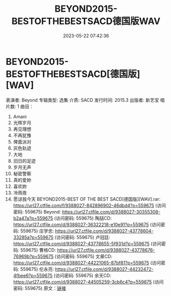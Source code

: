 ﻿---
title: BEYOND2015-BESTOFTHEBESTSACD德国版WAV
date: 2023-05-22 07:42:36
categories: WAV车载音乐、镜像
tags: 华语中文
---
# BEYOND2015-BESTOFTHEBESTSACD[德国版][WAV]

表演者: Beyond
专辑类型: 选集
介质: SACD
发行时间: 2015.3
出版者: 新艺宝
唱片数: 1
曲目：
01. Amani
02. 光辉岁月
03. 再见理想
04. 不再犹豫
05. 俾面派对
06. 灰色轨迹
07. 大地
08. 旧日的足迹
09. 岁月无声
10. 秘密警察
11. 真的爱妳
12. 喜欢妳
13. 冷雨夜
14. 愿谅我今天
BEYOND2015-BEST OF THE BEST SACD[德国版][WAV].rar: https://url27.ctfile.com/f/9388027-842896902-46dbd4?p=559675
(访问密码: 559675)
Beyond: https://url27.ctfile.com/d/9388027-30355308-b2a47a?p=559675
(访问密码: 559675)
陶喆CD: https://url27.ctfile.com/d/9388027-36322218-e10e91?p=559675
(访问密码: 559675)
庄学忠: https://url27.ctfile.com/d/9388027-43778604-33285a?p=559675
(访问密码: 559675)
卢冠廷: https://url27.ctfile.com/d/9388027-43778655-5f931d?p=559675
(访问密码: 559675)
曹格CD: https://url27.ctfile.com/d/9388027-43778676-76969b?p=559675
(访问密码: 559675)
文章CD: https://url27.ctfile.com/d/9388027-44221065-87bf81?p=559675
(访问密码: 559675)
伦永亮: https://url27.ctfile.com/d/9388027-44232472-4fbee6?p=559675
(访问密码: 559675)
余天CD: https://url27.ctfile.com/d/9388027-44505259-3cb6c4?p=559675
(访问密码: 559675)
原文：[链接](https://blog.sina.com.cn/s/blog_1647c7e76010311zf.html)